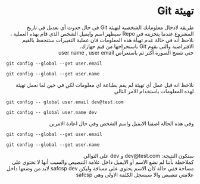 # <div dir = "rtl"> تهيئة Git </div>

<div dir = "rtl">
طريقة لادخال معلوماتك الشخصية لتهيئة Git  في حال حدوث أي تعديل في تاريخ المشروع عندما يتخزينه في Repo سيظهر اسم وايميل الشخص الذي قام بهذه العملية ، نلاحظ أنه في حالة عدم تهيأة هذه المعلومات فان عملية التغييرات ستنحفظ بالقيم الافتراضية والتي يقوم Git باستخراجها من قيم جهازك.
<div dir = "rtl">
حتى تتضح الصورة أكثر ثم باستعراض user name , user email
<div dir = "ltr">

    git config --global --get user.email
    
    git config --global --get user.name
    
<div dir = "rtl">
نلاحظ انه قبل عمل أي تهيئة لم يقم بطباعة اي معلومات لكن في حين لما نعمل تهيئة لهذه المعلومات باستخدام الامر التالي
<div dir = "ltr"> 

    git config -- global user.email dev@test.com
    
    git config -- global user.name dev

<div dir = "rtl">
وفي هذه الحالة اضفنا الايميل واسم الشخص وفي حال اعادة الامرين
<div dir = "ltr">

    git config --global --get user.email
    
    git config --global --get user.name

<div dir = "rtl">
ستكون النتيجة: dev@test.com و dev على التوالي




<div dir = "rtl">
كملاحظة بأننا لم نضع الاسم أو الايميل داخل علامة التنصيص والسبب أنها لا تحتوي على مساحة ففي حالة كان الاسم يحتوي على مسافة وليكن safcsp dev لابد من وضعها داخل علامتي تنصيص والا سيسجل الكلمة الاولى وهي safcsp
